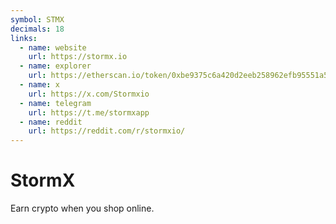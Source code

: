 ```yaml
---
symbol: STMX
decimals: 18
links:
  - name: website
    url: https://stormx.io
  - name: explorer
    url: https://etherscan.io/token/0xbe9375c6a420d2eeb258962efb95551a5b722803
  - name: x
    url: https://x.com/Stormxio
  - name: telegram
    url: https://t.me/stormxapp
  - name: reddit
    url: https://reddit.com/r/stormxio/
---
```


# StormX

Earn crypto when you shop online.
